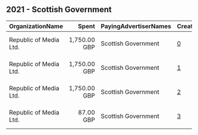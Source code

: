 ## 2021 - Scottish Government 
|OrganizationName|Spent|PayingAdvertiserNames|CreativeUrls|Impressions|Genders|AgeBrackets|CountryCodes|BillingAddresses|CandidateBallotInformation|
|:---|---:|:---|:---|---:|:---|:---|:---|:---|:---|
|Republic of Media Ltd.|1,750.00 GBP|Scottish Government|[0](https://www.snap.com/political-ads/asset/1ba42a31070cca3e6ae4038bed4eb5f7cfc455c1ca97e4d48a05b81beee1e552?mediaType=mp4)|232,581||18+|united kingdom|"4th Floor, Nova House,Edinburgh,EH3 9QQ,GB"||
|Republic of Media Ltd.|1,750.00 GBP|Scottish Government|[1](https://www.snap.com/political-ads/asset/13784953088a48d54daeef212db1f264ee74711cf21bff0135bd37f3cc5d7ee3?mediaType=mp4)|236,297||18+|united kingdom|"4th Floor, Nova House,Edinburgh,EH3 9QQ,GB"||
|Republic of Media Ltd.|1,750.00 GBP|Scottish Government|[2](https://www.snap.com/political-ads/asset/1ba42a31070cca3e6ae4038bed4eb5f7cfc455c1ca97e4d48a05b81beee1e552?mediaType=mp4)|232,773||18+|united kingdom|"4th Floor, Nova House,Edinburgh,EH3 9QQ,GB"||
|Republic of Media Ltd.|87.00 GBP|Scottish Government|[3](https://www.snap.com/political-ads/asset/0f0db71db8a3f8ce82c96b15713821c74d30718b9dc357398226b97e055a64ee?mediaType=jpg)|50,893||18-24|united kingdom|"4th Floor, Nova House,Edinburgh,EH3 9QQ,GB"||
